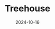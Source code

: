 ---  
layout: startup_page  
title: "Treehouse"  
id: "treehouse.pro"  
permalink: "/treehousetreehouse.pro10162024/"  
website: "https://treehouse.pro/"  
funding_round: "Series A"  
funding_amount: "$16M"  
investors: "Flourish Ventures, Acrew Capital, CarMax, Eaton, Holman, Invest Detroit, inVest Ventures, MassMutual Ventures, Montage Ventures, Veriten, Virta Ventures"  
about: "Treehouse uses AI to streamline the process of quoting and scheduling electrical work, particularly for EV charger installations and other home electrification projects. By leveraging data and AI models, Treehouse minimizes on-site visits, provides faster quotes, and improves the efficiency of electricians. The company serves as the lead contractor, using independent electricians as subcontractors and employing its own electricians in certain states."  
markets: "Cleantech, Renewable Energy, Electrification, AI, Electric Vehicles, Electrical Vehicle Charging, Home Electrification, Sustainability"  
hq: "San Francisco, California, United States"  
founded_year: "2021"  
linkedin: "https://www.linkedin.com/company/ourtreehousepro"  
twitter: "https://twitter.com/ourtreehousepro"  
instagram: ""  
facebook: "https://www.facebook.com/ourtreehousepro"  
crunchbase: "https://www.crunchbase.com/organization/treehouse-0a7d"  
pitchbook: "https://pitchbook.com/profiles/company/494317-99"  

date_display: "16-Oct-2024"  
date: "2024-10-16"

# SEO Optimization  
meta_title: "Treehouse - Series A Funding ($16M)"  
meta_description: "Treehouse, Treehouse uses AI to streamline the process of quoting and scheduling electrical work, particularly for EV charger installations and other home electr..."  
meta_keywords: "Treehouse, Cleantech, Renewable Energy, Electrification, AI, Electric Vehicles, Electrical Vehicle Charging, Home Electrification, Sustainability, Series A funding"  
canonical_url: "https://startup.projectstartups.com/treehousetreehouse.pro10162024/"  
---
